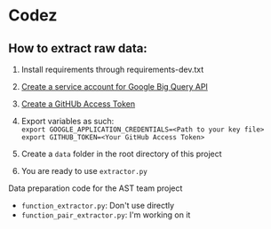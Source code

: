 # Codez


## How to extract raw data:

1. Install requirements through requirements-dev.txt

2. [Create a service account for Google Big Query API](https://cloud.google.com/docs/authentication/getting-started)

3. [Create a GitHUb Access Token](https://github.com/settings/tokens)

4. Export variables as such: <br>
    ```export GOOGLE_APPLICATION_CREDENTIALS=<Path to your key file> ``` <br>
    ``` export GITHUB_TOKEN=<Your GitHub Access Token> ```

5. Create a `data` folder in the root directory of this project

6. You are ready to use `extractor.py`


Data preparation code for the AST team project

- `function_extractor.py`: Don't use directly
- `function_pair_extractor.py`: I'm working on it
